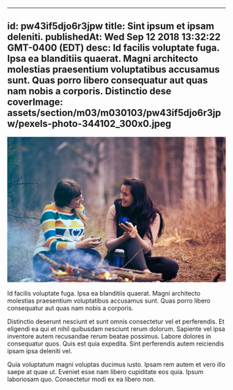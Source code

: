 
---
id: pw43if5djo6r3jpw
title: Sint ipsum et ipsam deleniti.
publishedAt: Wed Sep 12 2018 13:32:22 GMT-0400 (EDT)
desc: Id facilis voluptate fuga. Ipsa ea blanditiis quaerat. Magni architecto molestias praesentium voluptatibus accusamus sunt. Quas porro libero consequatur aut quas nam nobis a corporis. Distinctio dese
coverImage: assets/section/m03/m030103/pw43if5djo6r3jpw/pexels-photo-344102_300x0.jpeg
---

![image from pexels.com](assets/section/m03/m030103/pw43if5djo6r3jpw/pexels-photo-344102.jpeg)

Id facilis voluptate fuga. Ipsa ea blanditiis quaerat. Magni architecto molestias praesentium voluptatibus accusamus sunt. Quas porro libero consequatur aut quas nam nobis a corporis.
 
Distinctio deserunt nesciunt et sunt omnis consectetur vel et perferendis. Et eligendi ea qui et nihil quibusdam nesciunt rerum dolorum. Sapiente vel ipsa inventore autem recusandae rerum beatae possimus. Labore dolores in consequatur quos. Quis est quia expedita. Sint perferendis autem reiciendis ipsam ipsa deleniti vel.
 
Quia voluptatum magni voluptas ducimus iusto. Ipsam rem autem et vero illo saepe at quae ut. Eveniet esse nam libero cupiditate eos quia. Ipsum laboriosam quo. Consectetur modi ex ea libero non.

